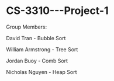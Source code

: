 # CS-3310---Project-1

Group Members:

David Tran - Bubble Sort

William Armstrong - Tree Sort

Jordan Buoy - Comb Sort

Nicholas Nguyen - Heap Sort

